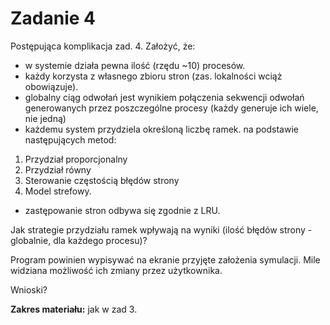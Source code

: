 # Zadanie 4

Postępująca komplikacja zad. 4. Założyć, że:

+ w systemie działa pewna ilość (rzędu ~10) procesów.
+ każdy korzysta z własnego zbioru stron (zas. lokalności wciąż obowiązuje).
+ globalny ciąg odwołań jest wynikiem połączenia sekwencji odwołań generowanych przez poszczególne procesy (każdy generuje ich wiele, nie jedną)
+ każdemu system przydziela określoną liczbę ramek. na podstawie następujących metod:

1. Przydział proporcjonalny
2. Przydział równy
3. Sterowanie częstością błędów strony
4. Model strefowy.

+ zastępowanie stron odbywa się zgodnie z LRU.

Jak strategie przydziału ramek wpływają na wyniki (ilość błędów strony - globalnie, dla każdego procesu)?

Program powinien wypisywać na ekranie przyjęte założenia symulacji. Mile widziana możliwość ich zmiany przez użytkownika.

Wnioski?

**Zakres materiału:** jak w zad 3.